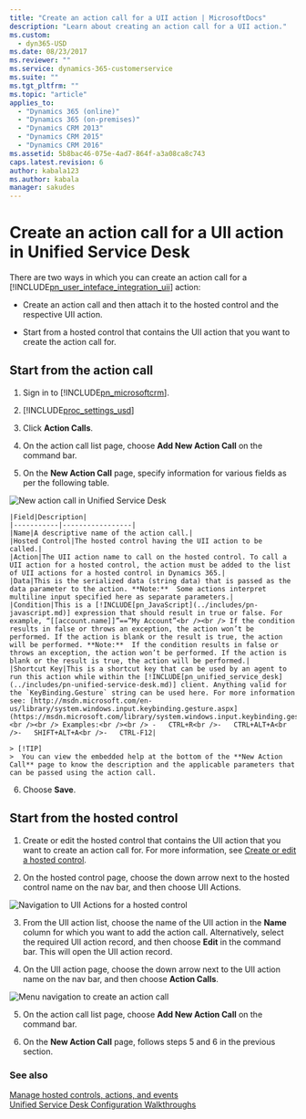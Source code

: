 ```yaml
---
title: "Create an action call for a UII action | MicrosoftDocs"
description: "Learn about creating an action call for a UII action."
ms.custom:
  - dyn365-USD
ms.date: 08/23/2017
ms.reviewer: ""
ms.service: dynamics-365-customerservice
ms.suite: ""
ms.tgt_pltfrm: ""
ms.topic: "article"
applies_to: 
  - "Dynamics 365 (online)"
  - "Dynamics 365 (on-premises)"
  - "Dynamics CRM 2013"
  - "Dynamics CRM 2015"
  - "Dynamics CRM 2016"
ms.assetid: 5b8bac46-075e-4ad7-864f-a3a08ca8c743
caps.latest.revision: 6
author: kabala123
ms.author: kabala
manager: sakudes
---
```

# Create an action call for a UII action in Unified Service Desk
There are two ways in which you can create an action call for a [!INCLUDE[pn_user_inteface_integration_uii](../includes/pn-user-interface-integration-uii.md)] action:  
  
-   Create an action call and then attach it to the hosted control and the respective UII action.  
  
-   Start from a hosted control that contains the UII action that you want to create the action call for.  
  
<a name="StartActionCall"></a>   
## Start from the action call  
  
1.  Sign in to [!INCLUDE[pn_microsoftcrm](../includes/pn-microsoftcrm.md)].  
  
2. [!INCLUDE[proc_settings_usd](../includes/proc-settings-usd.md)]  
  
3.  Click **Action Calls**.  
  
4.  On the action call list page, choose **Add New Action Call** on the command bar.  
  
5.  On the **New Action Call** page, specify information for various fields as per the following table.  
  
 ![New action call in Unified Service Desk](../unified-service-desk/media/usd-new-action-call.png "New action call in Unified Service Desk")  
  
    |Field|Description|  
    |-----------|-----------------|  
    |Name|A descriptive name of the action call.|  
    |Hosted Control|The hosted control having the UII action to be called.|  
    |Action|The UII action name to call on the hosted control. To call a UII action for a hosted control, the action must be added to the list of UII actions for a hosted control in Dynamics 365.|  
    |Data|This is the serialized data (string data) that is passed as the data parameter to the action. **Note:**  Some actions interpret multiline input specified here as separate parameters.|  
    |Condition|This is a [!INCLUDE[pn_JavaScript](../includes/pn-javascript.md)] expression that should result in true or false. For example, “[[account.name]]”==”My Account”<br /><br /> If the condition results in false or throws an exception, the action won’t be performed. If the action is blank or the result is true, the action will be performed. **Note:**  If the condition results in false or throws an exception, the action won’t be performed. If the action is blank or the result is true, the action will be performed.|  
    |Shortcut Key|This is a shortcut key that can be used by an agent to run this action while within the [!INCLUDE[pn_unified_service_desk](../includes/pn-unified-service-desk.md)] client. Anything valid for the `KeyBinding.Gesture` string can be used here. For more information see: [http://msdn.microsoft.com/en-us/library/system.windows.input.keybinding.gesture.aspx](https://msdn.microsoft.com/library/system.windows.input.keybinding.gesture.aspx).<br /><br /> Examples:<br /><br /> -   CTRL+R<br />-   CTRL+ALT+A<br />-   SHIFT+ALT+A<br />-   CTRL-F12|  
  
    > [!TIP]
    >  You can view the embedded help at the bottom of the **New Action Call** page to know the description and the applicable parameters that can be passed using the action call.  
  
6.  Choose **Save**.  
  
<a name="StartHostedControl"></a>   
## Start from the hosted control  
  
1.  Create or edit the hosted control that contains the UII action that you want to create an action call for. For more information, see [Create or edit a hosted control](../unified-service-desk/create-edit-hosted-control.md).  
  
2.  On the hosted control page, choose the down arrow next to the hosted control name on the nav bar, and then choose UII Actions.  
  
 ![Navigation to UII Actions for a hosted control](../unified-service-desk/media/usd-uii-actions-hosted-control.png "Navigation to UII Actions for a hosted control")  
  
3.  From the UII action list, choose the name of the UII action in the **Name** column for which you want to add the action call. Alternatively, select the required UII action record, and then choose **Edit** in the command bar. This will open the UII action record.  
  
4.  On the UII action page, choose the down arrow next to the UII action name on the nav bar, and then choose **Action Calls**.  
  
 ![Menu navigation to create an action call](../unified-service-desk/media/usd-action-call-uii-action.png "Menu navigation to create an action call")  
  
5.  On the action call list page, choose **Add New Action Call** on the command bar.  
  
6.  On the **New Action Call** page, follows steps 5 and 6 in the previous section.  
  
### See also  
 [Manage hosted controls, actions, and events](../unified-service-desk/manage-hosted-controls-actions-events.md)   
 [Unified Service Desk Configuration Walkthroughs](../unified-service-desk/unified-service-desk-configuration-walkthroughs.md)  
 
